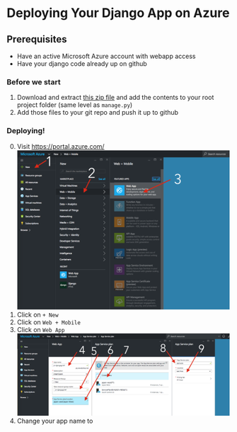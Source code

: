 # Deploying Your Django App on Azure

## Prerequisites
- Have an active Microsoft Azure account with webapp access
- Have your django code already up on github

### Before we start
1. Download and extract [this zip file](https://gist.github.com/jinpark/77193532d04860bcda8b4c66fa6aae8a/archive/4ed5c72c3c187c6c4a7374404e1fa3a62f1583be.zip) and add the contents to your root project folder (same level as `manage.py`) 
2. Add those files to your git repo and push it up to github

### Deploying!
0. Visit https://portal.azure.com/ ![image](./01-03.png)
1. Click on `+ New`
2. Click on `Web + Mobile`
3. Click on `Web App`
 ![image](./04-09.png)
 4. Change your app name to 